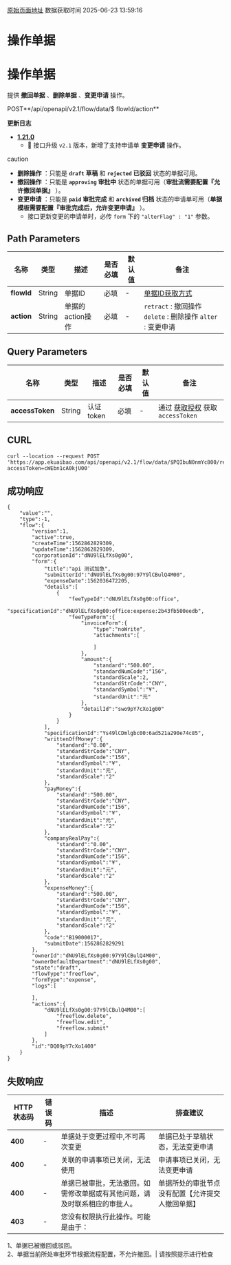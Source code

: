 [原始页面地址](https://docs.ekuaibao.com/docs/open-api/flows/do-action-flow)
数据获取时间 2025-06-23 13:59:16

# 操作单据

# 操作单据  
  
提供 **撤回单据** 、**删除单据** 、**变更申请** 操作。

POST**/api/openapi/v2.1/flow/data/$ flowId/action**

**更新日志**

  * [**1.21.0**](/updateLog/update-log#1210)
    * 🚀 接口升级 `v2.1` 版本，新增了支持申请单 **变更申请** 操作。



caution

  * **删除操作** ：只能是 **`draft` 草稿** 和 **`rejected` 已驳回** 状态的单据可用。
  * **撤回操作** ：只能是 **`approving` 审批中** 状态的单据可用（**审批流需要配置『允许撤回单据』** ）。
  * **变更申请** ：只能是 **`paid` 审批完成** 和 **`archived` 归档** 状态的申请单可用（**单据模板需要配置『审批完成后，允许变更申请』** ）。 
    * 接口更新变更的申请单时，必传 `form` 下的 `"alterFlag" : "1"` 参数。



## Path Parameters​

名称| 类型| 描述| 是否必填| 默认值| 备注  
---|---|---|---|---|---  
**flowId**|  String| 单据ID| 必填| -| [单据ID获取方式](/docs/open-api/flows/question-answer#%E9%97%AE%E9%A2%98%E4%B8%80)  
**action**|  String| 单据的action操作| 必填| -| `retract` : 撤回操作 `delete` : 删除操作 `alter` : 变更申请  
  
## Query Parameters​

名称| 类型| 描述| 是否必填| 默认值| 备注  
---|---|---|---|---|---  
**accessToken**|  String| 认证token| 必填| -| 通过 [获取授权](/docs/open-api/getting-started/auth) 获取 `accessToken`  
  
## CURL​
    
    
    curl --location --request POST 'https://app.ekuaibao.com/api/openapi/v2.1/flow/data/$PQIbuN0nmYc800/retract?accessToken=cWEbn1cA0kjU00'  
    

## 成功响应​
    
    
    {  
        "value":"",  
        "type":-1,  
        "flow":{  
            "version":1,  
            "active":true,  
            "createTime":1562862829309,  
            "updateTime":1562862829309,  
            "corporationId":"dNU9lELfXs0g00",  
            "form":{  
                "title":"api 测试加急",  
                "submitterId":"dNU9lELfXs0g00:97Y9lCBulQ4M00",  
                "expenseDate":1562036472205,  
                "details":[  
                    {  
                        "feeTypeId":"dNU9lELfXs0g00:office",  
                        "specificationId":"dNU9lELfXs0g00:office:expense:2b43fb500eedb",  
                        "feeTypeForm":{  
                            "invoiceForm":{  
                                "type":"noWrite",  
                                "attachments":[  
      
                                ]  
                            },  
                            "amount":{  
                                "standard":"500.00",  
                                "standardNumCode":"156",  
                                "standardScale":2,  
                                "standardStrCode":"CNY",  
                                "standardSymbol":"¥",  
                                "standardUnit":"元"  
                            },  
                            "detailId":"swo9pY7cXo1g00"  
                        }  
                    }  
                ],  
                "specificationId":"Ys49lCDmlgbc00:6ad521a290e74c85",  
                "writtenOffMoney":{  
                    "standard":"0.00",  
                    "standardStrCode":"CNY",  
                    "standardNumCode":"156",  
                    "standardSymbol":"¥",  
                    "standardUnit":"元",  
                    "standardScale":"2"  
                },  
                "payMoney":{  
                    "standard":"500.00",  
                    "standardStrCode":"CNY",  
                    "standardNumCode":"156",  
                    "standardSymbol":"¥",  
                    "standardUnit":"元",  
                    "standardScale":"2"  
                },  
                "companyRealPay":{  
                    "standard":"0.00",  
                    "standardStrCode":"CNY",  
                    "standardNumCode":"156",  
                    "standardSymbol":"¥",  
                    "standardUnit":"元",  
                    "standardScale":"2"  
                },  
                "expenseMoney":{  
                    "standard":"500.00",  
                    "standardStrCode":"CNY",  
                    "standardNumCode":"156",  
                    "standardSymbol":"¥",  
                    "standardUnit":"元",  
                    "standardScale":"2"  
                },  
                "code":"B19000017",  
                "submitDate":1562862829291  
            },  
            "ownerId":"dNU9lELfXs0g00:97Y9lCBulQ4M00",  
            "ownerDefaultDepartment":"dNU9lELfXs0g00",  
            "state":"draft",  
            "flowType":"freeflow",  
            "formType":"expense",  
            "logs":[  
      
            ],  
            "actions":{  
                "dNU9lELfXs0g00:97Y9lCBulQ4M00":[  
                    "freeflow.delete",  
                    "freeflow.edit",  
                    "freeflow.submit"  
                ]  
            },  
            "id":"DQ09pY7cXo1400"  
        }  
    }  
    

## 失败响应​

HTTP状态码| 错误码| 描述| 排查建议  
---|---|---|---  
**400**|  -| 单据处于变更过程中,不可再次变更| 单据已处于草稿状态，无法变更申请  
**400**|  -| 关联的申请事项已关闭，无法使用| 申请事项已关闭，无法变更申请  
**400**|  -| 单据已被审批，无法撤回。如需修改单据或有其他问题，请及时联系相应的审批人。| 单据所处的审批节点没有配置【允许提交人撤回单据】  
**403**|  -| 您没有权限执行此操作。可能是由于：  
1、单据已被撤回或驳回。  
2、单据当前所处审批环节根据流程配置，不允许撤回。| 请按照提示进行检查
